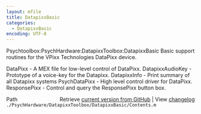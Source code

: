 ```yaml
---
layout: mfile
title: DatapixxBasic
categories:
  - DatapixxBasic
encoding: UTF-8
---
```


Psychtoolbox:PsychHardware:DatapixxToolbox:DatapixxBasic
Basic support routines for the VPixx Technologies DataPixx device.


DataPixx                      - A MEX file for low-level control of DataPixx.
DatapixxAudioKey              - Prototype of a voice-key for the Datapixx.
DatapixxInfo                  - Print summary of all Datapixx systems
PsychDataPixx                 - High level control driver for DataPixx.
ResponsePixx                  - Control and query the ResponsePixx button box.



<div class="code_header" style="text-align:right;">
  <span style="float:left;">Path&nbsp;&nbsp;</span> <span class="counter">Retrieve <a href=
  "https://raw.github.com/Psychtoolbox-3/Psychtoolbox-3/beta/./PsychHardware/DatapixxToolbox/DatapixxBasic/Contents.m">current version from GitHub</a> | View <a href=
  "https://github.com/Psychtoolbox-3/Psychtoolbox-3/commits/beta/./PsychHardware/DatapixxToolbox/DatapixxBasic/Contents.m">changelog</a></span>
</div>
<div class="code">
  <code>./PsychHardware/DatapixxToolbox/DatapixxBasic/Contents.m</code>
</div>
